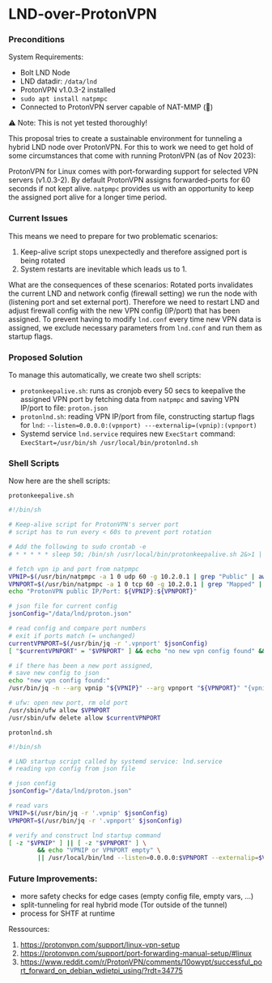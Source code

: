 # LND-over-ProtonVPN

### Preconditions
System Requirements:
- Bolt LND Node
- LND datadir: `/data/lnd`
- ProtonVPN v1.0.3-2 installed
- `sudo apt install natpmpc`
- Connected to ProtonVPN server capable of NAT-MMP (🔁)

⚠️ Note: This is not yet tested thoroughly!

This proposal tries to create a sustainable environment for tunneling a hybrid LND node over ProtonVPN.
For this to work we need to get hold of some circumstances that come with running ProtonVPN (as of Nov 2023):

ProtonVPN for Linux comes with port-forwarding support for selected VPN servers (v1.0.3-2). By default ProtonVPN assigns forwarded-ports for 60 seconds if not kept alive. `natpmpc` provides us with an opportunity to keep the assigned port alive for a longer time period.

### Current Issues
This means we need to prepare for two problematic scenarios:
1) Keep-alive script stops unexpectedly and therefore assigned port is being rotated
2) System restarts are inevitable which leads us to 1.

What are the consequences of these scenarios:
Rotated ports invalidates the current LND and network config (firewall setting) we run the node with (listening port and set external port). Therefore we need to restart LND and adjust firewall config with the new VPN config (IP/port) that has been assigned. To prevent having to modify `lnd.conf` every time new VPN data is assigned, we exclude necessary parameters from `lnd.conf` and run them as startup flags.

### Proposed Solution
To manage this automatically, we create two shell scripts: 
- `protonkeepalive.sh`: runs as cronjob every 50 secs to keepalive the assigned VPN port by fetching data from `natpmpc` and saving VPN IP/port to file: `proton.json`
- `protonlnd.sh`: reading VPN IP/port from file, constructing startup flags for `lnd`: `--listen=0.0.0.0:(vpnport) ---externalip=(vpnip):(vpnport)`
- Systemd service `lnd.service` requires new `ExecStart` command: `ExecStart=/usr/bin/sh /usr/local/bin/protonlnd.sh`

### Shell Scripts
Now here are the shell scripts:

`protonkeepalive.sh`
```sh
#!/bin/sh

# Keep-alive script for ProtonVPN's server port
# script has to run every < 60s to prevent port rotation

# Add the following to sudo crontab -e
# * * * * * sleep 50; /bin/sh /usr/local/bin/protonkeepalive.sh 2&>1 | /usr/bin/logger -t protonvpn

# fetch vpn ip and port from natpmpc
VPNIP=$(/usr/bin/natpmpc -a 1 0 udp 60 -g 10.2.0.1 | grep "Public" | awk '{ print $5 }')
VPNPORT=$(/usr/bin/natpmpc -a 1 0 tcp 60 -g 10.2.0.1 | grep "Mapped" | awk '{ print $4 }')
echo "ProtonVPN public IP/Port: ${VPNIP}:${VPNPORT}"

# json file for current config
jsonConfig="/data/lnd/proton.json"

# read config and compare port numbers
# exit if ports match (= unchanged)
currentVPNPORT=$(/usr/bin/jq -r '.vpnport' $jsonConfig)
[ "$currentVPNPORT" = "$VPNPORT" ] && echo "no new vpn config found" && exit 1

# if there has been a new port assigned,
# save new config to json
echo "new vpn config found:"
/usr/bin/jq -n --arg vpnip "${VPNIP}" --arg vpnport "${VPNPORT}" "{vpnip: \"${VPNIP}\", vpnport: \"${VPNPORT}\"}" | /usr/bin/tee $jsonConfig

# ufw: open new port, rm old port
/usr/sbin/ufw allow $VPNPORT
/usr/sbin/ufw delete allow $currentVPNPORT

```

`protonlnd.sh`
```sh
#!/bin/sh

# LND startup script called by systemd service: lnd.service
# reading vpn config from json file

# json config
jsonConfig="/data/lnd/proton.json"

# read vars
VPNIP=$(/usr/bin/jq -r '.vpnip' $jsonConfig)
VPNPORT=$(/usr/bin/jq -r '.vpnport' $jsonConfig)

# verify and construct lnd startup command
[ -z "$VPNIP" ] || [ -z "$VPNPORT" ] \
        && echo "VPNIP or VPNPORT empty" \
        || /usr/local/bin/lnd --listen=0.0.0.0:$VPNPORT --externalip=$VPNIP:$VPNPORT

```

### Future Improvements:
- more safety checks for edge cases (empty config file, empty vars, ...)
- split-tunneling for real hybrid mode (Tor outside of the tunnel)
- process for SHTF at runtime

Ressources:
1. https://protonvpn.com/support/linux-vpn-setup
2. https://protonvpn.com/support/port-forwarding-manual-setup/#linux
3. https://www.reddit.com/r/ProtonVPN/comments/10owypt/successful_port_forward_on_debian_wdietpi_using/?rdt=34775
